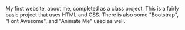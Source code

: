 My first website, about me, completed as a class project.
This is a fairly basic project that uses HTML and CSS.  There is also some "Bootstrap", "Font Awesome", and "Animate Me" used as well.

